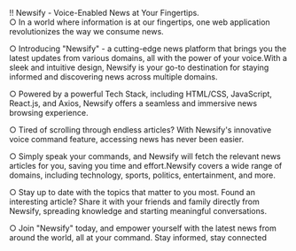 !! Newsify - Voice-Enabled News at Your Fingertips.
<br>
○ In a world where information is at our fingertips, one web application revolutionizes the way we consume news. 
<br>

○ Introducing "Newsify" - a cutting-edge news platform that brings you the latest updates from various domains, all with the power of your voice.With a sleek and intuitive design, Newsify is your go-to destination for staying informed and discovering news across multiple domains.
<br>

○ Powered by a powerful Tech Stack, including HTML/CSS, JavaScript, React.js, and Axios, Newsify offers a seamless and immersive news browsing experience.
<br>

○ Tired of scrolling through endless articles? With Newsify's innovative voice command feature, accessing news has never been easier.
<br>

○ Simply speak your commands, and Newsify will fetch the relevant news articles for you, saving you time and effort.Newsify covers a wide range of domains, including technology, sports, politics, entertainment, and more. 
<br>

○ Stay up to date with the topics that matter to you most.
Found an interesting article? Share it with your friends and family directly from Newsify, spreading knowledge and starting meaningful conversations.
<br>

○ Join "Newsify" today, and empower yourself with the latest news from around the world, all at your command. Stay informed, stay connected
